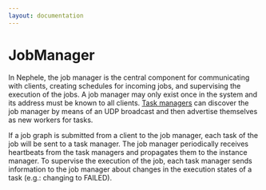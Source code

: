```yaml
---
layout: documentation
---
```

JobManager
==========

In Nephele, the job manager is the central component for communicating
with clients, creating schedules for incoming jobs, and supervising the
execution of the jobs. A job manager may only exist once in the system
and its address must be known to all clients. [Task
managers](taskmanager.html "taskmanager")
can discover the job manager by means of an UDP broadcast and then
advertise themselves as new workers for tasks.

If a job graph is submitted from a client to the job manager, each task
of the job will be sent to a task manager. The job manager periodically
receives heartbeats from the task managers and propagates them to the
instance manager. To supervise the execution of the job, each task
manager sends information to the job manager about changes in the
execution states of a task (e.g.: changing to FAILED).
